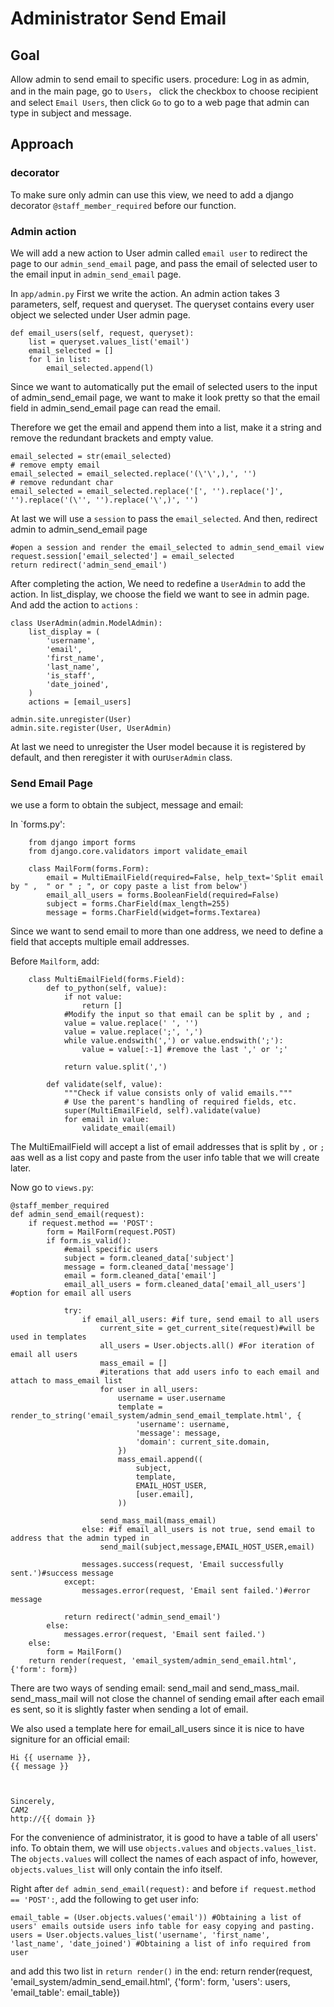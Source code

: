 # Administrator Send Email
## Goal
Allow admin to send email to specific users.
procedure:
Log in as admin, and in the main page, go to `Users`， click the checkbox to choose recipient and select `Email Users`, then click `Go` to go to a web page that admin can type in subject and message.

## Approach
### decorator
To make sure only admin can use this view, we need to add a django decorator `@staff_member_required` before our function.

### Admin action
We will add a new action to User admin called `email user` to redirect the page to our `admin_send_email` page, and pass the email of selected user to the email input in `admin_send_email` page.
  
In `app/admin.py`
First we write the action. An admin action takes 3 parameters, self, request and queryset.
The queryset contains every user object we selected under User admin page. 
```
def email_users(self, request, queryset):
    list = queryset.values_list('email')
    email_selected = []
    for l in list:
        email_selected.append(l)
```
Since we want to automatically put the email of selected users to the input of admin_send_email page, we want to make it look pretty so that the email field in admin_send_email page can read the email.
 
Therefore we get the email and append them into a list, make it a string and remove the redundant brackets and empty value. 

```
email_selected = str(email_selected)
# remove empty email
email_selected = email_selected.replace('(\'\',),', '')
# remove redundant char
email_selected = email_selected.replace('[', '').replace(']', '').replace('(\'', '').replace('\',)', '')

```
At last we will use a `session` to pass the `email_selected`. And then, redirect admin to admin_send_email page
```
#open a session and render the email_selected to admin_send_email view
request.session['email_selected'] = email_selected
return redirect('admin_send_email')
```

After completing the action, We need to redefine a `UserAdmin` to add the action. In list_display, we choose the field we want to see in admin page.
And add the action to `actions` :
```
class UserAdmin(admin.ModelAdmin):
    list_display = (
        'username',
        'email',
        'first_name',
        'last_name',
        'is_staff',
        'date_joined',
    )
    actions = [email_users]

admin.site.unregister(User)
admin.site.register(User, UserAdmin)
```
At last we need to unregister the User model because it is registered by default, and then reregister it with our`UserAdmin` class.

### Send Email Page
we use a form to obtain the subject, message and email:

In `forms.py':
```
    from django import forms
    from django.core.validators import validate_email
    
    class MailForm(forms.Form):
        email = MultiEmailField(required=False, help_text='Split email by " ,  " or " ; ", or copy paste a list from below')
        email_all_users = forms.BooleanField(required=False)
        subject = forms.CharField(max_length=255)
        message = forms.CharField(widget=forms.Textarea)
```

Since we want to send email to more than one address, we need to define a field that accepts multiple email addresses.
  
Before `Mailform`, add:
```
    class MultiEmailField(forms.Field):
        def to_python(self, value):
            if not value:
                return []
            #Modify the input so that email can be split by , and ;
            value = value.replace(' ', '') 
            value = value.replace(';', ',')
            while value.endswith(',') or value.endswith(';'):
                value = value[:-1] #remove the last ',' or ';'

            return value.split(',')

        def validate(self, value):
            """Check if value consists only of valid emails."""
            # Use the parent's handling of required fields, etc.
            super(MultiEmailField, self).validate(value)
            for email in value:
                validate_email(email)
```
The MultiEmailField will accept a list of email addresses that is split by `,` or `;` aas well as a list copy and paste from the user info table that we will create later.
  
Now go to `views.py`:

```
@staff_member_required
def admin_send_email(request):
    if request.method == 'POST':
        form = MailForm(request.POST)
        if form.is_valid():
            #email specific users
            subject = form.cleaned_data['subject']
            message = form.cleaned_data['message']
            email = form.cleaned_data['email']
            email_all_users = form.cleaned_data['email_all_users'] #option for email all users

            try:
                if email_all_users: #if ture, send email to all users
                    current_site = get_current_site(request)#will be used in templates
                    all_users = User.objects.all() #For iteration of email all users
                    mass_email = []
                    #iterations that add users info to each email and attach to mass_email list
                    for user in all_users: 
                        username = user.username
                        template = render_to_string('email_system/admin_send_email_template.html', {
                            'username': username,
                            'message': message,
                            'domain': current_site.domain,
                        })
                        mass_email.append((
                            subject,
                            template,
                            EMAIL_HOST_USER,
                            [user.email],
                        ))

                    send_mass_mail(mass_email)
                else: #if email_all_users is not true, send email to address that the admin typed in
                    send_mail(subject,message,EMAIL_HOST_USER,email)

                messages.success(request, 'Email successfully sent.')#success message
            except:
                messages.error(request, 'Email sent failed.')#error message

            return redirect('admin_send_email')
        else:
            messages.error(request, 'Email sent failed.')
    else:
        form = MailForm()
    return render(request, 'email_system/admin_send_email.html', {'form': form})
 ```
 
There are two ways of sending email: send_mail and send_mass_mail. send_mass_mail will not close the channel of sending email after each email es sent, so it is slightly faster when sending a lot of email.

We also used a template here for email_all_users since it is nice to have signiture for an official email:

```
Hi {{ username }},
{{ message }}



Sincerely,
CAM2
http://{{ domain }}
```
For the convenience of administrator, it is good to have a table of all users' info.
To obtain them, we will use `objects.values` and `objects.values_list`. The `objects.values` will collect the names of each aspact of info, however, `objects.values_list` will only contain the info itself.
  
Right after `def admin_send_email(request):` and before `if request.method == 'POST':`, add the following to get user info:
  
    email_table = (User.objects.values('email')) #Obtaining a list of users' emails outside users info table for easy copying and pasting.
    users = User.objects.values_list('username', 'first_name', 'last_name', 'date_joined') #Obtaining a list of info required from user
    
and add this two list in `return render()` in the end:
    return render(request, 'email_system/admin_send_email.html', {'form': form, 'users': users, 'email_table': email_table})
